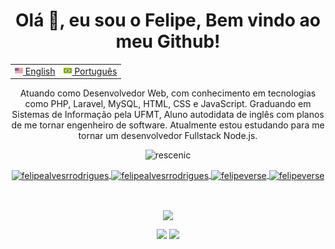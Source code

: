 <h1 align="center">Olá 👋, eu sou o Felipe, Bem vindo ao meu Github!</h1>
<table align="center">
 <tr>
   <td><a href="README.md"><img src="images/us-flag.png" height="13"> English</a></td>
   <td><a href="README_pt-br.md"><img src="images/br-flag.png" height="13"> Português</a></td>
 </tr>
</table>
<p align = "center">
Atuando como Desenvolvedor Web, com conhecimento em tecnologias como PHP, Laravel, MySQL, HTML, CSS e JavaScript. Graduando em Sistemas de Informação pela UFMT, Aluno autodidata de inglês com planos de me tornar engenheiro de software. Atualmente estou estudando para me tornar um desenvolvedor Fullstack Node.js.
</p>
<p align="center"> <img src="https://komarev.com/ghpvc/?username=felipeverse&label=Profile%20views&color=0e75b6&style=flat" alt="rescenic" /> </p>
<p align="center">
  <a href="https://linkedin.com/in/felipealvesrrodrigues" target="_blank">
    <img 
      align="center" src="https://cdn4.iconfinder.com/data/icons/social-media-icons-the-circle-set/48/linkedin_circle-512.png" alt="felipealvesrrodrigues" height="35" width="35" 
      align="center" src="images/icon_linkedin.png" alt="felipealvesrrodrigues" height="35" width="35" 
    />
  </a>
  <a href="mailto:felipealvesrrodrigues@outlook.com" target="_blank">
    <img 
      align="center" src="https://upload.wikimedia.org/wikipedia/commons/thumb/e/ec/Circle-icons-mail.svg/1024px-Circle-icons-mail.svg.png" alt="felipealvesrrodrigues" height="35" width="35" 
     align="center" src="images/icon_mail.png" alt="felipealvesrrodrigues" height="35" width="35" 
    />
  </a>
  <a href="https://twitter.com/felipeverse" target="_blank">
    <img 
      align="center" src="https://assets.dryicons.com/uploads/icon/svg/8381/3658dc5e-4cf7-453d-a2db-ddbc1d675e88.svg" alt="felipeverse" height="35" width="35"
      align="center" src="images/icon_twitter.svg" alt="felipeverse" height="35" width="35"
    />
  </a>
  <a href="https://instagram.com/felipeverse" target="_blank">
    <img 
      align="center" src="https://pastorcleitoncollins.com.br/wp-content/uploads/2018/07/log-instagram.png" alt="felipeverse" height="35" width="35"
      align="center" src="images/icon_instagram.png" alt="felipeverse" height="35" width="35"
    />
  </a>
</p>
<br>
<p align="center">
  <img align="center" height="190" src="https://github-readme-stats.vercel.app/api/top-langs/?username=felipeverse&layout=compact&count_private=true&theme=dark" />
</p>
<p align = "center">
  <img src = "https://github-readme-stats.vercel.app/api?username=felipeverse&show_icons=true&theme=dark" width = 400>
  <img src = "https://github-readme-streak-stats.herokuapp.com?user=felipeverse&theme=dark&hide_border=false" width = 400>
</p>
